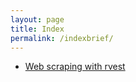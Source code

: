 ```yaml
---
layout: page
title: Index
permalink: /indexbrief/
---
```

  
  
  
  * [Web scraping with rvest](https://bskc.github.io/sk.github.io/webscraping-rvest/)